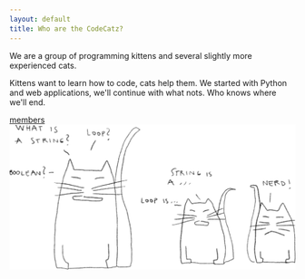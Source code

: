 ```yaml
---
layout: default
title: Who are the CodeCatz?
---
```



<div class="container-fluid cover_catzkittenz">
	<div class="row">
		<div class="col-md-4 blank-space">
			<div class="page_dscr">
				<p>We are a group of programming kittens and several slightly more experienced cats.
				</p>
				<p>Kittens want to learn how to code, cats help them.
				We started with Python and web applications, we'll continue with what nots. Who knows where we'll end.
				</p>
					<div class="button">
     					<a class="tabs-link" href="/members">members</a> 
					</div>
			</div>
		</div>
		<div class="col-md-8">
			<img class="illu" src="/assets/images/illustrations/catz_nerd_fill.png" >
		</div>
	</div>
</div>